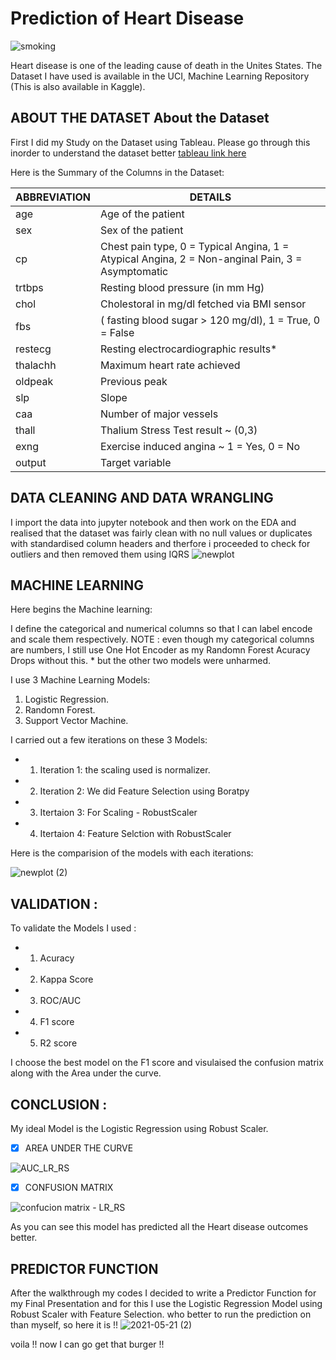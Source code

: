 # Prediction of Heart Disease

![smoking](https://images.unsplash.com/photo-1605550875309-4fcff8d70d1c?ixid=MnwxMjA3fDB8MHxwaG90by1wYWdlfHx8fGVufDB8fHx8&ixlib=rb-1.2.1&auto=format&fit=crop&w=2551&q=80)

Heart disease is one of the leading cause of death in the Unites States. The Dataset I have used is available in the UCI, Machine Learning Repository (This is also available in Kaggle). 

## ABOUT THE DATASET About the Dataset

First I did my Study on the Dataset using Tableau. Please go through this inorder to understand the dataset better [ tableau link here ](https://public.tableau.com/profile/prebitha.staphney.abraham#!/vizhome/HeartDiseaseDatasetStudy/cardiaccatheterization?publish=yes)

Here is the Summary of the Columns in the Dataset:


|   ABBREVIATION    |                                          DETAILS                                               |    
|-------------------|------------------------------------------------------------------------------------------------|
|  age              |       Age of the patient                                                                       |
|  sex              |       Sex of the patient                                                                       |
|  cp               |Chest pain type, 0 = Typical Angina, 1 = Atypical Angina, 2 = Non-anginal Pain, 3 = Asymptomatic|
|  trtbps           |  Resting blood pressure (in mm Hg)                                                             |   
|  chol             |     Cholestoral in mg/dl fetched via BMI sensor                                                |
|  fbs              |     ( fasting blood sugar > 120 mg/dl), 1 = True, 0 = False                                    |
|  restecg          | Resting electrocardiographic results*                                                          |
|  thalachh         | Maximum heart rate achieved                                                                    |
|  oldpeak          | Previous peak                                                                                  |
|  slp              | Slope                                                                                          |
|  caa              | Number of major vessels                                                                        |
|  thall            | Thalium Stress Test result ~ (0,3)                                                             |
|  exng             | Exercise induced angina ~ 1 = Yes, 0 = No                                                      |
|  output           | Target variable                                                                                |


## DATA CLEANING AND DATA WRANGLING 

I import the data into jupyter notebook and then work on the EDA and realised that the dataset was fairly clean with no null values or duplicates with standardised column headers and therfore i proceeded to check for outliers and then removed them using IQRS
![newplot](https://user-images.githubusercontent.com/81169091/119006536-c404a500-b990-11eb-8b51-1cdf3cb77144.png)

## MACHINE LEARNING 
Here begins the Machine learning: 

I define the categorical and numerical columns so that I can label encode and scale them respectively.
NOTE :  even though my categorical columns are numbers, I still use One Hot Encoder as my Randomn Forest Acuracy Drops without this. * but the other two models were unharmed.

I use 3 Machine Learning Models:
1. Logistic Regression.
2. Randomn Forest.
3. Support Vector Machine.

I carried out a few iterations on these 3 Models:
- 1. Iteration 1: the scaling used is normalizer.
- 2. Iteration 2: We did Feature Selection using Boratpy
- 3. Itertaion 3: For Scaling - RobustScaler
- 4. Itertaion 4: Feature Selction with RobustScaler

 Here is the comparision of the models with each iterations:
 
 ![newplot (2)](https://user-images.githubusercontent.com/81169091/119009105-1777f280-b993-11eb-9507-5b118493184f.png)
 
## VALIDATION :

To validate the Models I used :
 - 1. Acuracy
 - 2. Kappa Score
 - 3. ROC/AUC
 - 4. F1 score
 - 5. R2 score
 
I choose the best model on the F1 score and visulaised the confusion matrix along with the Area under the curve.

## CONCLUSION :

My ideal Model is the Logistic Regression using Robust Scaler. 

- [X] AREA UNDER THE CURVE

![AUC_LR_RS](https://user-images.githubusercontent.com/81169091/119008602-9caed780-b992-11eb-8e5b-b1e9a7ecc576.png)

- [X] CONFUSION MATRIX 

![confucion matrix - LR_RS](https://user-images.githubusercontent.com/81169091/119008606-9d476e00-b992-11eb-9e48-f31c790b8375.png)

As you can see this model has predicted all the Heart disease outcomes better.

## PREDICTOR FUNCTION

After the walkthrough my codes I decided to write a Predictor Function for my Final Presentation and for this I use the Logistic Regression Model using Robust Scaler with Feature Selection.
who better to run the prediction on than myself, so here it is !!
![2021-05-21 (2)](https://user-images.githubusercontent.com/81169091/119125959-b43d9d00-ba32-11eb-8add-72b53f0c73de.png)



voila !! now I can go get that burger !!

